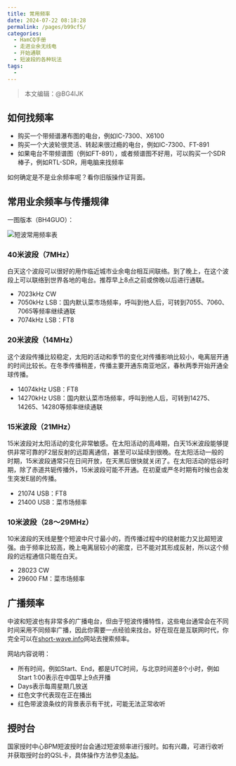 ```yaml
---
title: 常用频率
date: 2024-07-22 08:18:28
permalink: /pages/b99cf5/
categories:
  - HamCQ手册
  - 走进业余无线电
  - 开始通联
  - 短波段的各种玩法
tags:
  - 
---
```


> 本文编辑：@BG4IJK

## 如何找频率

* 购买一个带频谱瀑布图的电台，例如IC-7300、X6100
* 购买一个大波轮很灵活、转起来很过瘾的电台，例如IC-7300、FT-891
* 如果电台不带频谱图（例如FT-891），或者频谱图不好用，可以购买一个SDR棒子，例如RTL-SDR，用电脑来找频率

如何确定是不是业余频率呢？看你旧版操作证背面。

## 常用业余频率与传播规律

一图版本（BH4GUO）：

![短波常用频率表](https://storage.hamcq.cn/2025-01-20/1737381097-976406-6263aeb858736b7c59c17ec048a2d4f.jpg)

### 40米波段（7MHz）

白天这个波段可以很好的用作临近城市业余电台相互间联络。到了晚上，在这个波段上可以联络到世界各地的电台。推荐早上8点之前或傍晚以后进行通联。

* 7023kHz CW
* 7050kHz LSB：国内默认菜市场频率，呼叫到他人后，可转到7055、7060、7065等频率继续通联
* 7074kHz LSB：FT8

### 20米波段（14MHz）

这个波段传播比较稳定，太阳的活动和季节的变化对传播影响比较小，电离层开通的时间比较长。在冬季传播稍差，传播主要开通东南亚地区，春秋两季开始开通全球传播。

* 14074kHz USB：FT8
* 14270kHz USB：国内默认菜市场频率，呼叫到他人后，可转到14275、14265、14280等频率继续通联

### 15米波段（21MHz）

15米波段对太阳活动的变化非常敏感。在太阳活动的高峰期，白天15米波段能够提供非常可靠的F2层反射的远距离通信，甚至可以延续到很晚。在太阳活动一般的时期，15米波段通常只在日间开放，在天黑后很快就关闭了。在太阳活动的低谷时期，除了赤道共轭传播外，15米波段可能不开通。在初夏或严冬时期有时候也会发生突发E层的传播。

* 21074 USB：FT8
* 21400 USB：菜市场频率

### 10米波段（28～29MHz）

10米波段的天线是整个短波中尺寸最小的，而传播过程中的绕射能力又比超短波强。由于频率比较高，晚上电离层较小的密度，已不能对其形成反射，所以这个频段的远程通信只能在白天。

* 28023 CW
* 29600 FM：菜市场频率

## 广播频率

中波和短波也有非常多的广播电台，但由于短波传播特性，这些电台通常会在不同时间采用不同频率广播，因此你需要一点经验来找台。好在现在是互联网时代，你完全可以在[short-wave.info](https://short-wave.info/)网站去搜索频率。

网站内容说明：

* 所有时间，例如Start、End，都是UTC时间，与北京时间差8个小时，例如Start 1:00表示在中国早上9点开播
* Days表示每周星期几放送
* 红色文字代表现在正在播出
* 红色带波浪条纹的背景表示有干扰，可能无法正常收听

## 授时台

国家授时中心BPM短波授时台会通过短波频率进行报时。如有兴趣，可进行收听并获取授时台的QSL卡，具体操作方法参见[本帖](https://forum.hamcq.cn/d/3834)。
